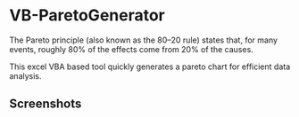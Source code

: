 VB-ParetoGenerator
==================

The Pareto principle (also known as the 80–20 rule) states that, for many events, roughly 80% of the effects come from 20% of the causes. 

This excel VBA based tool quickly generates a pareto chart for efficient data analysis.


Screenshots
------------

